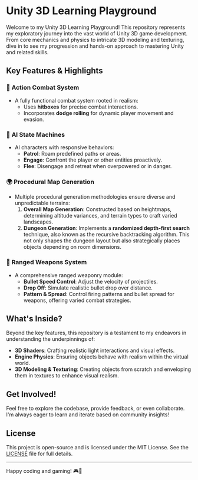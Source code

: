 # Unity 3D Learning Playground

Welcome to my Unity 3D Learning Playground! This repository represents my exploratory journey into the vast world of Unity 3D game development. From core mechanics and physics to intricate 3D modeling and texturing, dive in to see my progression and hands-on approach to mastering Unity and related skills.

## Key Features & Highlights

### 🥊 **Action Combat System**
- A fully functional combat system rooted in realism:
  - Uses **hitboxes** for precise combat interactions.
  - Incorporates **dodge rolling** for dynamic player movement and evasion.

### 🤖 **AI State Machines**
- AI characters with responsive behaviors:
  - **Patrol**: Roam predefined paths or areas.
  - **Engage**: Confront the player or other entities proactively.
  - **Flee**: Disengage and retreat when overpowered or in danger.

### 🌍 **Procedural Map Generation**
- Multiple procedural generation methodologies ensure diverse and unpredictable terrains:
  1. **Overall Map Generation**: Constructed based on heightmaps, determining altitude variances, and terrain types to craft varied landscapes.
  2. **Dungeon Generation**: Implements a **randomized depth-first search** technique, also known as the recursive backtracking algorithm. This not only shapes the dungeon layout but also strategically places objects depending on room dimensions.

### 🏹 **Ranged Weapons System**
- A comprehensive ranged weaponry module:
  - **Bullet Speed Control**: Adjust the velocity of projectiles.
  - **Drop Off**: Simulate realistic bullet drop over distance.
  - **Pattern & Spread**: Control firing patterns and bullet spread for weapons, offering varied combat strategies.

## What's Inside?

Beyond the key features, this repository is a testament to my endeavors in understanding the underpinnings of:
- **3D Shaders**: Crafting realistic light interactions and visual effects.
- **Engine Physics**: Ensuring objects behave with realism within the virtual world.
- **3D Modeling & Texturing**: Creating objects from scratch and enveloping them in textures to enhance visual realism.

## Get Involved!

Feel free to explore the codebase, provide feedback, or even collaborate. I'm always eager to learn and iterate based on community insights!

## License

This project is open-source and is licensed under the MIT License. See the [LICENSE](LICENSE) file for full details.

---

Happy coding and gaming! 🎮🚀
